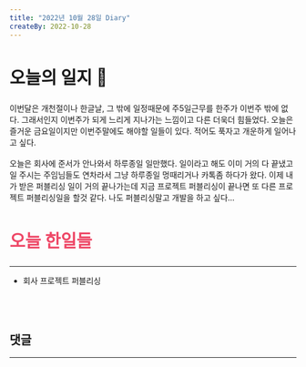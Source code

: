 ```yaml
---
title: "2022년 10월 28일 Diary"
createBy: 2022-10-28
---
```



##  <h2 style="font-size: 30px">오늘의 일지 🎪</h2>
이번달은 개천절이나 한글날, 그 밖에 일정때문에 주5일근무를 한주가 이번주 밖에 없다. 그래서인지 이번주가 되게 느리게 지나가는 느낌이고 다른 더욱더 힘들었다. 오늘은 즐거운 금요일이지만 이번주말에도 해야할 일들이 있다. 적어도 푹자고 개운하게 일어나고 싶다.
<br>
<br>
오늘은 회사에 준서가 안나와서 하루종일 일만했다. 일이라고 해도 이미 거의 다 끝냈고 일 주시는 주임님들도 연차라서 그냥 하루종일 멍때리거나 카톡좀 하다가 왔다. 이제 내가 받은 퍼블리싱 일이 거의 끝나가는데 지금 프로젝트 퍼블리싱이 끝나면 또 다른 프로젝트 퍼블리싱일을 할것 같다. 나도 퍼블리싱말고 개발을 하고 싶다...




## <h2 style="color: #ee4867; font-size: 30px">오늘 한일들</h2>
--- 
- 회사 프로젝트 퍼블리싱

<br>
<br>

## 댓글
---
<br>

<Comment />
